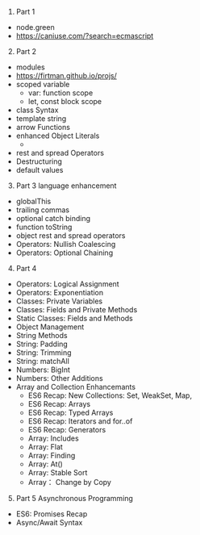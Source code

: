 1. Part 1
  - node.green
  - https://caniuse.com/?search=ecmascript
2. Part 2
  - modules
  - https://firtman.github.io/projs/
  - scoped variable
    - var: function scope
    - let, const block scope
  - class Syntax
  - template string
  - arrow Functions
  - enhanced Object Literals
    - [dynamicKey]: "abc"
  - rest and spread Operators
  - Destructuring
  - default values
3. Part 3 language enhancement
  - globalThis
  - trailing commas
  - optional catch binding
  - function toString
  - object rest and spread operators
  - Operators: Nullish Coalescing
  - Operators: Optional Chaining
4. Part 4
  - Operators: Logical Assignment
  - Operators: Exponentiation
  - Classes: Private Variables
  - Classes: Fields and Private Methods
  - Static Classes: Fields and Methods
  - Object Management
  - String Methods 
  - String: Padding
  - String: Trimming
  - String: matchAll
  - Numbers: BigInt
  - Numbers: Other Additions
  - Array and Collection Enhancemants
    - ES6 Recap: New Collections: Set, WeakSet, Map, 
    - ES6 Recap: Arrays
    - ES6 Recap: Typed Arrays
    - ES6 Recap: Iterators and for..of
    - ES6 Recap: Generators
    - Array: Includes
    - Array: Flat
    - Array: Finding
    - Array: At()
    - Array: Stable Sort
    - Array： Change by Copy
5. Part 5 Asynchronous Programming
  - ES6: Promises Recap
  - Async/Await Syntax